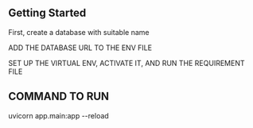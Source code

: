 

## Getting Started

First, create a database with suitable name

ADD THE DATABASE URL TO THE ENV FILE

SET UP THE VIRTUAL ENV, ACTIVATE IT, AND RUN THE REQUIREMENT FILE 

## COMMAND TO RUN

uvicorn app.main:app --reload
